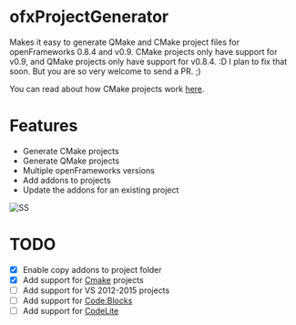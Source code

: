 # ofxProjectGenerator

Makes it easy to generate QMake and CMake project files for openFrameworks 0.8.4 and v0.9.
CMake projects only have support for v0.9, and QMake projects only have support for v0.8.4. :D
I plan to fix that soon. But you are so very welcome to send a PR. ;)

You can read about how CMake projects work [here](http://zmc.space/2016/using-openFrameworks-v0.9-with-cmake/).

# Features

- Generate CMake projects
- Generate QMake projects
- Multiple openFrameworks versions
- Add addons to projects
- Update the addons for an existing project

![SS](https://drive.google.com/uc?export=download&id=0B2b4SnYRu-h_Q2UzdU11MDlYUVE)

# TODO
- [x] Enable copy addons to project folder
- [x] Add support for [Cmake](http://www.cmake.org/) projects
- [ ] Add support for VS 2012-2015 projects
- [ ] Add support for [Code:Blocks](http://www.codeblocks.org/)
- [ ] Add support for [CodeLite](http://codelite.org/)
